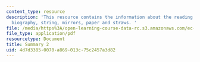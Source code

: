 ```yaml
---
content_type: resource
description: 'This resource contains the information about the reading on Galileo?s
  biography, string, mirrors, paper and straws. '
file: /media/https%3A/open-learning-course-data-rc.s3.amazonaws.com/ec-050-recreate-experiments-from-history-inform-the-future-from-the-past-galileo-january-iap-2010/4d7d33850070a869013c75c2457a3d82_MITEC_050IAP10_sum02.pdf
file_type: application/pdf
resourcetype: Document
title: Summary 2
uid: 4d7d3385-0070-a869-013c-75c2457a3d82
---
```

